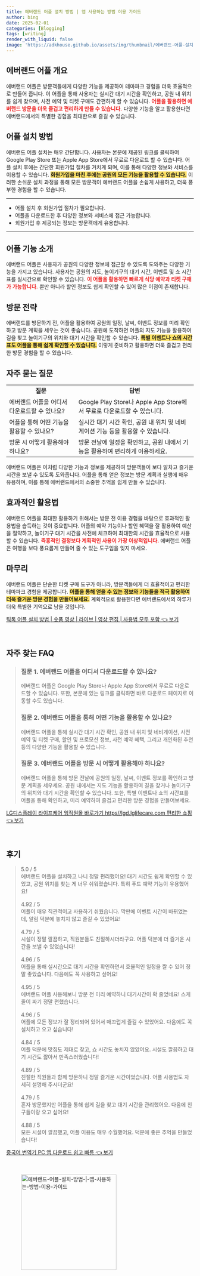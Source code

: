 ```yaml
---
title: 에버랜드 어플 설치 방법 | 앱 사용하는 방법 이용 가이드
author: bing
date: 2025-02-01
categories: [Blogging]
tags: [writing]
render_with_liquid: false
image: 'https://adkhouse.github.io/assets/img/thumbnail/에버랜드-어플-설치-방법-|-앱-사용하는-방법-이용-가이드.webp'
---
```



<h2 id='에버랜드_어플_개요'>에버랜드 어플 개요</h2>

<p>에버랜드 어플은 방문객들에게 다양한 기능을 제공하여 테마파크 경험을 더욱 효율적으로 만들어 줍니다. 이 어플을 통해 사용자는 실시간 대기 시간을 확인하고, 공원 내 위치를 쉽게 찾으며, 사전 예약 및 티켓 구매도 간편하게 할 수 있습니다. <b><span style="color: #ee2323;">어플을 활용하면 에버랜드 방문을 더욱 즐겁고 편리하게 만들 수 있습니다.</span></b> 다양한 기능을 알고 활용한다면 에버랜드에서의 특별한 경험을 최대한으로 즐길 수 있습니다.</p>

<h2 id='어플_설치_방법'>어플 설치 방법</h2>

<p>에버랜드 어플 설치는 매우 간단합니다. 사용자는 본문에 제공된 링크를 클릭하여 Google Play Store 또는 Apple App Store에서 무료로 다운로드 할 수 있습니다. 어플 설치 후에는 간단한 회원가입 절차를 거치게 되며, 이를 통해 다양한 정보와 서비스를 이용할 수 있습니다. <b><span style="background-color: #ffe066;">회원가입을 마친 후에는 공원의 모든 기능을 활용할 수 있습니다.</span></b> 이러한 손쉬운 설치 과정을 통해 모든 방문객이 에버랜드 어플을 손쉽게 사용하고, 더욱 풍부한 경험을 할 수 있습니다.</p>

<hr />

<ul>
    <li>어플 설치 후 회원가입 절차가 필요합니다.</li>
    <li>어플을 다운로드한 후 다양한 정보와 서비스에 접근 가능합니다.</li>
    <li>회원가입 후 제공되는 정보는 방문객에게 유용합니다.</li>
</ul>

<hr />

<h2 id='어플_기능_소개'>어플 기능 소개</h2>

<p>에버랜드 어플은 사용자가 공원의 다양한 정보에 접근할 수 있도록 도와주는 다양한 기능을 가지고 있습니다. 사용자는 공원의 지도, 놀이기구의 대기 시간, 이벤트 및 쇼 시간표를 실시간으로 확인할 수 있습니다. <b><span style="color: #ee2323;">이 어플을 활용하면 빠르게 식당 예약과 티켓 구매가 가능합니다.</span></b> 뿐만 아니라 할인 정보도 쉽게 확인할 수 있어 많은 이점이 존재합니다.</p>

<h2 id='방문_전략'>방문 전략</h2>

<p>에버랜드를 방문하기 전, 어플을 활용하여 공원의 일정, 날씨, 이벤트 정보를 미리 확인하고 방문 계획을 세우는 것이 좋습니다. 공원에 도착하면 어플의 지도 기능을 활용하여 길을 찾고 놀이기구의 위치와 대기 시간을 확인할 수 있습니다. <b><span style="background-color: #ffe066;">특별 이벤트나 쇼의 시간표도 어플을 통해 쉽게 확인할 수 있습니다.</span></b> 이렇게 준비하고 활용하면 더욱 즐겁고 편리한 방문 경험을 할 수 있습니다.</p>

<h2 id='자주_묻는_질문'>자주 묻는 질문</h2>

<table>
    <tr>
        <td style="text-align: center; height: 17px;"><b>질문</b></td>
        <td style="text-align: center; height: 17px;"><b>답변</b></td>
    </tr>
    <tr>
        <td>에버랜드 어플을 어디서 다운로드할 수 있나요?</td>
        <td>Google Play Store나 Apple App Store에서 무료로 다운로드할 수 있습니다.</td>
    </tr>
    <tr>
        <td>어플을 통해 어떤 기능을 활용할 수 있나요?</td>
        <td>실시간 대기 시간 확인, 공원 내 위치 및 네비게이션 기능 등을 활용할 수 있습니다.</td>
    </tr>
    <tr>
        <td>방문 시 어떻게 활용해야 하나요?</td>
        <td>방문 전날에 일정을 확인하고, 공원 내에서 기능을 활용하여 편리하게 이용하세요.</td>
    </tr>
</table>

<p>에버랜드 어플은 이처럼 다양한 기능과 정보를 제공하여 방문객들이 보다 알차고 즐거운 시간을 보낼 수 있도록 도와줍니다. 어플을 통해 얻은 정보는 방문 계획과 실행에 매우 유용하며, 이를 통해 에버랜드에서의 소중한 추억을 쉽게 만들 수 있습니다.</p>

<h2 id='효과적인_활용법'>효과적인 활용법</h2>

<p>에버랜드 어플을 최대한 활용하기 위해서는 방문 전 이용 경험을 바탕으로 효과적인 활용법을 습득하는 것이 중요합니다. 어플의 예약 기능이나 할인 혜택을 잘 활용하여 예산을 절약하고, 놀이기구 대기 시간을 사전에 체크하여 최대한의 시간을 효율적으로 사용할 수 있습니다. <b><span style="color: #ee2323;">즉흥적인 결정보다 계획적인 사용이 가장 이상적입니다.</span></b> 에버랜드 어플은 여행을 보다 풍요롭게 만들어 줄 수 있는 도구임을 잊지 마세요.</p>

<h2 id='마무리'>마무리</h2>

<p>에버랜드 어플은 단순한 티켓 구매 도구가 아니라, 방문객들에게 더 효율적이고 편리한 테마파크 경험을 제공합니다. <b><span style="background-color: #ffe066;">어플을 통해 얻을 수 있는 정보와 기능들을 적극 활용하여 더욱 즐거운 방문 경험을 만들어보세요.</span></b> 계획적으로 활용한다면 에버랜드에서의 하루가 더욱 특별한 기억으로 남을 것입니다.</p>


<p><a class="click-button" title="틱톡 어플 설치 방법 | 숏폼 영상 | 라이브 | 영상 편집 | 사용법 모두 포함" href="https://adkhouse.github.io/posts/%ED%8B%B1%ED%86%A1-%EC%96%B4%ED%94%8C-%EC%84%A4%EC%B9%98-%EB%B0%A9%EB%B2%95-%EC%88%8F%ED%8F%BC-%EC%98%81%EC%83%81-%EB%9D%BC%EC%9D%B4%EB%B8%8C-%EC%98%81%EC%83%81-%ED%8E%B8%EC%A7%91-%EC%82%AC%EC%9A%A9%EB%B2%95-%EB%AA%A8%EB%91%90-%ED%8F%AC%ED%95%A8/" rel="dofollow">틱톡 어플 설치 방법 | 숏폼 영상 | 라이브 | 영상 편집 | 사용법 모두 포함 👈 보기</a></p><br>
<h2 id='자주_찾는_FAQ'>자주 찾는 FAQ</h2>
<div itemscope="" itemtype="https://schema.org/FAQPage"> 
<blockquote> 
<div itemscope="" itemprop="mainEntity" itemtype="https://schema.org/Question"> 
<h3 itemprop="name">질문 1. 에버랜드 어플을 어디서 다운로드할 수 있나요? </h3> 
<div itemscope="" itemprop="acceptedAnswer" itemtype="https://schema.org/Answer"> 
<span itemprop="text"> 
<p>에버랜드 어플은 Google Play Store나 Apple App Store에서 무료로 다운로드할 수 있습니다. 또한, 본문에 있는 링크를 클릭하면 바로 다운로드 페이지로 이동할 수도 있습니다.</p> 
</span> 
</div> 
</div> 
<div itemscope="" itemprop="mainEntity" itemtype="https://schema.org/Question"> 
<h3 itemprop="name">질문 2. 에버랜드 어플을 통해 어떤 기능을 활용할 수 있나요? </h3> 
<div itemscope="" itemprop="acceptedAnswer" itemtype="https://schema.org/Answer"> 
<span itemprop="text"> 
<p>에버랜드 어플을 통해 실시간 대기 시간 확인, 공원 내 위치 및 네비게이션, 사전 예약 및 티켓 구매, 할인 및 프로모션 정보, 사전 예약 혜택, 그리고 개인화된 추천 등의 다양한 기능을 활용할 수 있습니다.</p> 
</span> 
</div> 
</div> 
<div itemscope="" itemprop="mainEntity" itemtype="https://schema.org/Question"> 
<h3 itemprop="name">질문 3. 에버랜드 어플을 방문 시 어떻게 활용해야 하나요? </h3> 
<div itemscope="" itemprop="acceptedAnswer" itemtype="https://schema.org/Answer"> 
<span itemprop="text"> 
<p>에버랜드 어플을 통해 방문 전날에 공원의 일정, 날씨, 이벤트 정보를 확인하고 방문 계획을 세우세요. 공원 내에서는 지도 기능을 활용하여 길을 찾거나 놀이기구의 위치와 대기 시간을 확인할 수 있습니다. 또한, 특별 이벤트나 쇼의 시간표를 어플을 통해 확인하고, 미리 예약하여 즐겁고 편리한 방문 경험을 만들어보세요.</p> 
</span> 
</div> 
</div> 
</blockquote> 
</div>
<p><a class="click-button" title="LG디스플레이 라이프케어 임직원몰 바로가기 https//lgd.lglifecare.com 편리한 쇼핑" href="https://adkhouse.github.io/posts/LG%EB%94%94%EC%8A%A4%ED%94%8C%EB%A0%88%EC%9D%B4-%EB%9D%BC%EC%9D%B4%ED%94%84%EC%BC%80%EC%96%B4-%EC%9E%84%EC%A7%81%EC%9B%90%EB%AA%B0-%EB%B0%94%EB%A1%9C%EA%B0%80%EA%B8%B0-httpslgd.lglifecare.com-%ED%8E%B8%EB%A6%AC%ED%95%9C-%EC%87%BC%ED%95%91/" rel="dofollow">LG디스플레이 라이프케어 임직원몰 바로가기 https//lgd.lglifecare.com 편리한 쇼핑 👈 보기</a></p><br>
<h2 id='후기'>후기</h2>
<div itemscope itemtype="https://schema.org/Product">
  <blockquote>
  <div itemprop="review" itemscope itemtype="https://schema.org/Review">
      <div itemprop="reviewRating" itemscope itemtype="https://schema.org/Rating"> <span itemprop="ratingValue">5.0</span> / <span itemprop="bestRating">5</span> </div>
      <span itemprop="reviewBody">에버랜드 어플을 설치하고 나니 정말 편리했어요! 대기 시간도 쉽게 확인할 수 있었고, 공원 위치를 찾는 게 너무 쉬워졌습니다. 특히 푸드 예약 기능이 유용했어요!</span>
  </div>
  <br>
  <div itemprop="review" itemscope itemtype="https://schema.org/Review">
      <div itemprop="reviewRating" itemscope itemtype="https://schema.org/Rating"> <span itemprop="ratingValue">4.92</span> / <span itemprop="bestRating">5</span> </div>
      <span itemprop="reviewBody">어플이 매우 직관적이고 사용하기 쉬웠습니다. 막판에 이벤트 시간이 바뀌었는데, 알림 덕분에 놓치지 않고 즐길 수 있었어요!</span>
  </div>
  <br>
  <div itemprop="review" itemscope itemtype="https://schema.org/Review">
      <div itemprop="reviewRating" itemscope itemtype="https://schema.org/Rating"> <span itemprop="ratingValue">4.79</span> / <span itemprop="bestRating">5</span> </div>
      <span itemprop="reviewBody">시설이 정말 깔끔하고, 직원분들도 친절하시더라구요. 어플 덕분에 더 즐거운 시간을 보낼 수 있었습니다!</span>
  </div>
  <br>
  <div itemprop="review" itemscope itemtype="https://schema.org/Review">
      <div itemprop="reviewRating" itemscope itemtype="https://schema.org/Rating"> <span itemprop="ratingValue">4.96</span> / <span itemprop="bestRating">5</span> </div>
      <span itemprop="reviewBody">어플을 통해 실시간으로 대기 시간을 확인하면서 효율적인 일정을 짤 수 있어 정말 좋았습니다. 다음에도 꼭 사용하고 싶어요!</span>
  </div>
  <br>
  <div itemprop="review" itemscope itemtype="https://schema.org/Review">
      <div itemprop="reviewRating" itemscope itemtype="https://schema.org/Rating"> <span itemprop="ratingValue">4.95</span> / <span itemprop="bestRating">5</span> </div>
      <span itemprop="reviewBody">에버랜드 어플 사용해보니 방문 전 미리 예약하니 대기시간이 확 줄었네요! 스케줄이 짜기 정말 편했습니다.</span>
  </div>
  <br>
  <div itemprop="review" itemscope itemtype="https://schema.org/Review">
      <div itemprop="reviewRating" itemscope itemtype="https://schema.org/Rating"> <span itemprop="ratingValue">4.96</span> / <span itemprop="bestRating">5</span> </div>
      <span itemprop="reviewBody">어플에 모든 정보가 잘 정리되어 있어서 매끄럽게 즐길 수 있었어요. 다음에도 꼭 설치하고 오고 싶습니다!</span>
  </div>
  <br>
  <div itemprop="review" itemscope itemtype="https://schema.org/Review">
      <div itemprop="reviewRating" itemscope itemtype="https://schema.org/Rating"> <span itemprop="ratingValue">4.84</span> / <span itemprop="bestRating">5</span> </div>
      <span itemprop="reviewBody">어플 덕분에 맛집도 제대로 찾고, 쇼 시간도 놓치지 않았어요. 시설도 깔끔하고 대기 시간도 짧아서 만족스러웠습니다!</span>
  </div>
  <br>
  <div itemprop="review" itemscope itemtype="https://schema.org/Review">
      <div itemprop="reviewRating" itemscope itemtype="https://schema.org/Rating"> <span itemprop="ratingValue">4.89</span> / <span itemprop="bestRating">5</span> </div>
      <span itemprop="reviewBody">친절한 직원들과 함께 방문하니 정말 즐거운 시간이었습니다. 어플 사용법도 자세히 설명해 주시더군요!</span>
  </div>
  <br>
  <div itemprop="review" itemscope itemtype="https://schema.org/Review">
      <div itemprop="reviewRating" itemscope itemtype="https://schema.org/Rating"> <span itemprop="ratingValue">4.79</span> / <span itemprop="bestRating">5</span> </div>
      <span itemprop="reviewBody">혼자 방문했지만 어플을 통해 쉽게 길을 찾고 대기 시간을 관리했어요. 다음에 친구들이랑 오고 싶어요!</span>
  </div>
  <br>
  <div itemprop="review" itemscope itemtype="https://schema.org/Review">
      <div itemprop="reviewRating" itemscope itemtype="https://schema.org/Rating"> <span itemprop="ratingValue">4.88</span> / <span itemprop="bestRating">5</span> </div>
      <span itemprop="reviewBody">모든 시설이 깔끔했고, 어플 이용도 매우 수월했어요. 덕분에 좋은 추억을 만들었습니다!</span>
  </div>
  </blockquote>
</div>
<p><a class="click-button" title="중국어 번역기 PC 앱 다운로드 쉽고 빠름" href="https://adkhouse.github.io/posts/%EC%A4%91%EA%B5%AD%EC%96%B4-%EB%B2%88%EC%97%AD%EA%B8%B0-PC-%EC%95%B1-%EB%8B%A4%EC%9A%B4%EB%A1%9C%EB%93%9C-%EC%89%BD%EA%B3%A0-%EB%B9%A0%EB%A6%84/" rel="dofollow">중국어 번역기 PC 앱 다운로드 쉽고 빠름 👈 보기</a></p><br>
<figure class="image"><img src="https://adkhouse.github.io/assets/img/thumbnail/에버랜드-어플-설치-방법-|-앱-사용하는-방법-이용-가이드.webp" alt="에버랜드-어플-설치-방법-|-앱-사용하는-방법-이용-가이드" width="256" height="256"></figure>
